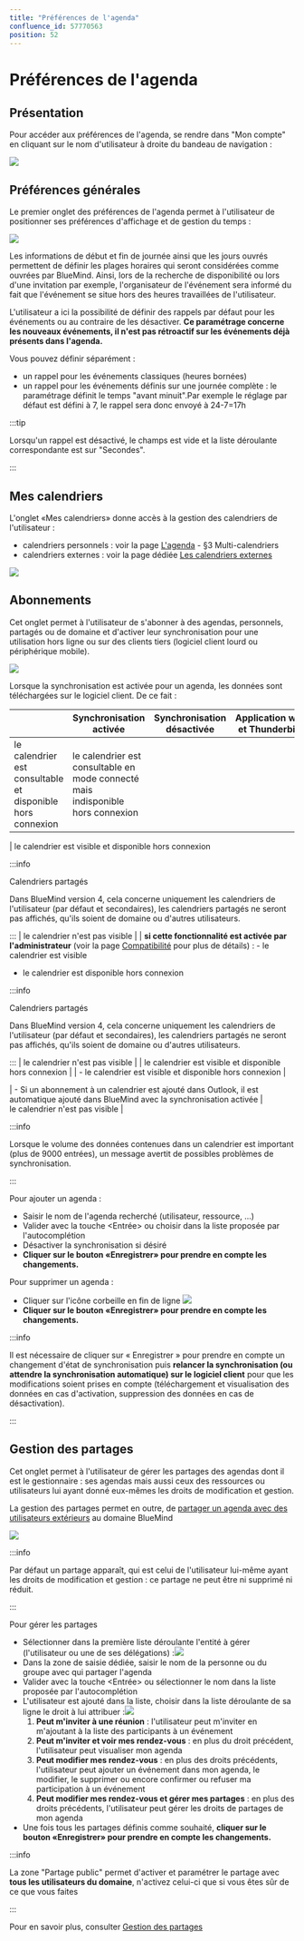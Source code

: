 ```yaml
---
title: "Préférences de l'agenda"
confluence_id: 57770563
position: 52
---
```

# Préférences de l'agenda


## Présentation

Pour accéder aux préférences de l'agenda, se rendre dans "Mon compte" en cliquant sur le nom d'utilisateur à droite du bandeau de navigation :

![](../../attachments/57770060/57770071.png)


## Préférences générales

Le premier onglet des préférences de l'agenda permet à l'utilisateur de positionner ses préférences d'affichage et de gestion du temps :

![](../../attachments/57770563/62558501.png)

Les informations de début et fin de journée ainsi que les jours ouvrés permettent de définir les plages horaires qui seront considérées comme ouvrées par BlueMind. Ainsi, lors de la recherche de disponibilité ou lors d'une invitation par exemple, l'organisateur de l'événement sera informé du fait que l'événement se situe hors des heures travaillées de l'utilisateur.

L'utilisateur a ici la possibilité de définir des rappels par défaut pour les événements ou au contraire de les désactiver.
**Ce paramétrage concerne les nouveaux événements, il n'est pas rétroactif sur les événements déjà présents dans l'agenda.**

Vous pouvez définir séparément :

- un rappel pour les événements classiques (heures bornées)
- un rappel pour les événements définis sur une journée complète : le paramétrage définit le temps "avant minuit".Par exemple le réglage par défaut est défini à 7, le rappel sera donc envoyé à 24-7=17h


:::tip

Lorsqu'un rappel est désactivé, le champs est vide et la liste déroulante correspondante est sur "Secondes".

:::

## Mes calendriers

L'onglet «Mes calendriers» donne accès à la gestion des calendriers de l'utilisateur :

- calendriers personnels : voir la page [L'agenda](/Guide_de_l_utilisateur/L_agenda/) - §3 Multi-calendriers
- calendriers externes : voir la page dédiée [Les calendriers externes](/Guide_de_l_utilisateur/L_agenda/Les_calendriers_externes/)


![](../../attachments/57770563/62558504.png)

## Abonnements

Cet onglet permet à l'utilisateur de s'abonner à des agendas, personnels, partagés ou de domaine et d'activer leur synchronisation pour une utilisation hors ligne ou sur des clients tiers (logiciel client lourd ou périphérique mobile).

![](../../attachments/57770563/62558512.png)

Lorsque la synchronisation est activée pour un agenda, les données sont téléchargées sur le logiciel client. De ce fait :

|  | Synchronisation activée | Synchronisation désactivée | Application web et Thunderbird | EAS iOS | EAS (autres) | DAV | Outlook (connecteur) |
| --- | --- | --- | --- | --- | --- | --- | --- |
| le calendrier est consultable et disponible hors connexion | le calendrier est consultable en mode connecté mais indisponible hors connexion |
| 
le calendrier est visible et disponible hors connexion


:::info

Calendriers partagés

Dans BlueMind version 4, cela concerne uniquement les calendriers de l'utilisateur (par défaut et secondaires), les calendriers partagés ne seront pas affichés, qu'ils soient de domaine ou d'autres utilisateurs.

:::
 | le calendrier n'est pas visible |
| 
**si cette fonctionnalité est activée par l'administrateur** (voir la page [Compatibilité](/FAQ_Foire_aux_questions_/Compatibilité/) pour plus de détails) :
- le calendrier est visible
- le calendrier est disponible hors connexion


:::info

Calendriers partagés

Dans BlueMind version 4, cela concerne uniquement les calendriers de l'utilisateur (par défaut et secondaires), les calendriers partagés ne seront pas affichés, qu'ils soient de domaine ou d'autres utilisateurs.

:::
 | 
le calendrier n'est pas visible
 |
| le calendrier est visible et disponible hors connexion |
| - le calendrier est visible et disponible hors connexion | 


 | - Si un abonnement à un calendrier est ajouté dans Outlook, il est automatique ajouté dans BlueMind avec la synchronisation activée | le calendrier n'est pas visible |


:::info

Lorsque le volume des données contenues dans un calendrier est important (plus de 9000 entrées), un message avertit de possibles problèmes de synchronisation.

:::

Pour ajouter un agenda :

- Saisir le nom de l'agenda recherché (utilisateur, ressource, ...)
- Valider avec la touche &lt;Entrée> ou choisir dans la liste proposée par l'autocomplétion
- Désactiver la synchronisation si désiré
- **Cliquer sur le bouton «Enregistrer» pour prendre en compte les changements.**


Pour supprimer un agenda :

- Cliquer sur l'icône corbeille en fin de ligne ![](../../attachments/57770563/62558516.png)
- **Cliquer sur le bouton «Enregistrer» pour prendre en compte les changements.**


:::info

Il est nécessaire de cliquer sur « Enregistrer » pour prendre en compte un changement d'état de synchronisation puis **relancer la synchronisation (ou attendre la synchronisation automatique) sur le logiciel client** pour que les modifications soient prises en compte (téléchargement et visualisation des données en cas d'activation, suppression des données en cas de désactivation).

:::

## Gestion des partages

Cet onglet permet à l'utilisateur de gérer les partages des agendas dont il est le gestionnaire : ses agendas mais aussi ceux des ressources ou utilisateurs lui ayant donné eux-mêmes les droits de modification et gestion.

La gestion des partages permet en outre, de [partager un agenda avec des utilisateurs extérieurs](/Guide_de_l_utilisateur/L_agenda/Le_partage_d_agenda/#Lepartaged'agenda-partage-exterieur) au domaine BlueMind

![](../../attachments/57770563/62558510.png)


:::info

Par défaut un partage apparaît, qui est celui de l'utilisateur lui-même ayant les droits de modification et gestion : ce partage ne peut être ni supprimé ni réduit.

:::

Pour gérer les partages

- Sélectionner dans la première liste déroulante l'entité à gérer (l'utilisateur ou une de ses délégations) :![](../../attachments/57770563/62558508.png)
- Dans la zone de saisie dédiée, saisir le nom de la personne ou du groupe avec qui partager l'agenda
- Valider avec la touche &lt;Entrée> ou sélectionner le nom dans la liste proposée par l'autocomplétion
- L'utilisateur est ajouté dans la liste, choisir dans la liste déroulante de sa ligne le droit à lui attribuer :![](../../attachments/57770563/62558506.png) 
    1. **Peut m'inviter à une réunion** : l'utilisateur peut m'inviter en m'ajoutant à la liste des participants à un événement
    2. **Peut m'inviter et voir mes rendez-vous** : en plus du droit précédent, l'utilisateur peut visualiser mon agenda
    3. **Peut modifier mes rendez-vous** : en plus des droits précédents, l'utilisateur peut ajouter un événement dans mon agenda, le modifier, le supprimer ou encore confirmer ou refuser ma participation à un événement
    4. **Peut modifier mes rendez-vous et gérer mes partages** : en plus des droits précédents, l'utilisateur peut gérer les droits de partages de mon agenda
- Une fois tous les partages définis comme souhaité, **cliquer sur le bouton «Enregistrer» pour prendre en compte les changements.**


:::info

La zone "Partage public" permet d'activer et paramétrer le partage avec **tous les utilisateurs du domaine**, n'activez celui-ci que si vous êtes sûr de ce que vous faites

:::

Pour en savoir plus, consulter [Gestion des partages](/Guide_de_l_utilisateur/Gestion_des_partages/)


